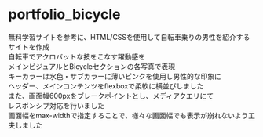 # portfolio_bicycle<br>
無料学習サイトを参考に、HTML/CSSを使用して自転車乗りの男性を紹介するサイトを作成<br>
自転車でアクロバットな技をこなす躍動感を<br>
メインビジュアルとBicycleセクションの各写真で表現<br>
キーカラーは水色・サブカラーに薄いピンクを使用し男性的な印象に<br>
ヘッダー、メインコンテンツをflexboxで柔軟に横並びしました<br>
また、画面幅600pxをブレークポイントとし、メディアクエリにて<br>
レスポンシブ対応を行いました<br>
画面幅をmax-widthで指定することで、様々な画面幅でも表示が崩れないよう工夫しました<br>

